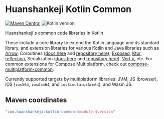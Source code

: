 # Huanshankeji Kotlin Common

[![Maven Central](https://img.shields.io/maven-central/v/com.huanshankeji/kotlin-common-core)](https://search.maven.org/search?q=g:com.huanshankeji%20a:kotlin-common-*)
![Kotlin version](https://kotlin-version.aws.icerock.dev/kotlin-version?group=com.huanshankeji&name=kotlin-common-core)

Huanshankeji's common code libraries in Kotlin

These include a core library to extend the Kotlin language and its standard library, and extension libraries for various Kotlin and Java libraries such as [Λrrow](https://arrow-kt.io/), Coroutines ([docs here](https://kotlinlang.org/docs/coroutines-overview.html) and [repository here](https://github.com/Kotlin/kotlinx.coroutines)), [Exposed](https://github.com/JetBrains/Exposed), [Ktor](https://ktor.io/), [reflection](https://kotlinlang.org/docs/reflection.html), Serialization ([docs here](https://kotlinlang.org/docs/serialization.html) and [repository here](https://github.com/Kotlin/kotlinx.serialization)), [Vert.x](https://vertx.io/), etc. For common extensions for Compose Multiplatform, check out [compose-multiplatform-common](https://github.com/huanshankeji/compose-multiplatform-material/tree/main/compose-multiplatform-common).

Currently supported targets by multiplatform libraries: JVM, JS (browser), iOS (`iosX64`, `iosArm64`, and `iosSimulatorArm64`), and Wasm JS.

## Maven coordinates

```kotlin
"com.huanshankeji:kotlin-common-$module:$version"
```
